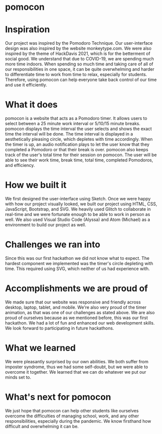# pomocon

# Inspiration 
Our project was inspired by the Pomodoro Technique. Our user-interface design was also inspired by the website monkeytype.com.
We were also inspired by the theme of HackDavis 2021, which is for the betterment of social good. We understand that due to COVID-19, 
we are spending much more time indoors. When spending so much time and taking care of all of our responsibilities in one space, it can
be quite overwhelming and harder to differentiate time to work from time to relax, especially for students. Therefore, using pomocon can 
help everyone take back control of our time and use it efficiently.

# What it does
pomocon is a website that acts as a Pomodoro timer. It allows users to select between a 25 minute work interval or 5/10/15 minute breaks. 
pomocon displays the time interval the user selects and shows the exact time the interval will be done. The time interval is displayed in a 
aesthetically pleasing circle, which depletes with time accordingly. When the timer is up, an audio notification plays to let the user know 
that they completed a Pomodoro or that their break is over. pomocon also keeps track of the user's total time for their session on pomocon. 
The user will be able to see their work time, break time, total time, completed Pomodoros, and efficiency.

# How we built it
We first designed the user-interface using Sketch. Once we were happy with how our project visually looked, we built our project using HTML, CSS, 
JavaScript, Bootstrap, and SVG. We heavily used Glitch to collaborate in real-time and we were fortunate enough to be able to work in person as well. 
We also used Visual Studio Code (Alyssa) and Atom (Michael) as a environment to build our project as well.

# Challenges we ran into
Since this was our first hackathon we did not know what to expect. The hardest component we implemented was the timer's circle depleting with time. 
This required using SVG, which neither of us had experience with.

# Accomplishments we are proud of
We made sure that our website was responsive and friendly across desktop, laptop, tablet, and mobile. We're also very proud of the timer animation, 
as that was one of our challenges as stated above. We are also proud of ourselves because as we mentioned before, this was our first hackathon. We 
had a lot of fun and enhanced our web development skills. We look forward to participating in future hackathons.

# What we learned
We were pleasantly surprised by our own abilities. We both suffer from imposter syndrome, thus we had some self-doubt, but we were able to overcome it together. 
We learned that we can do whatever we put our minds set to.

# What's next for pomocon
We just hope that pomocon can help other students like ourselves overcome the difficulties of managing school, work, and any other responsibilities, 
especially during the pandemic. We know firsthand how difficult and overwhelming it can be.
